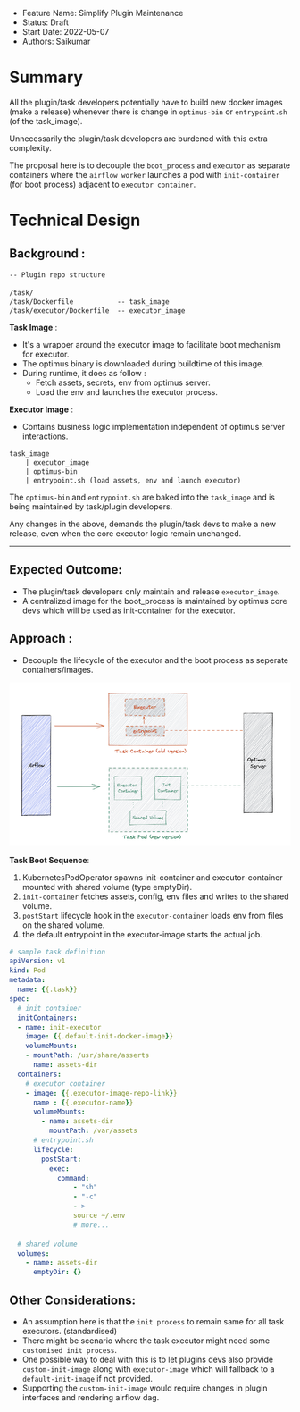 - Feature Name: Simplify Plugin Maintenance
- Status: Draft
- Start Date: 2022-05-07
- Authors: Saikumar

# Summary

All the plugin/task developers potentially have to build new docker images (make a release) whenever there is change in `optimus-bin` or `entrypoint.sh` (of the task_image).

Unnecessarily the plugin/task developers are burdened with this extra complexity.

The proposal here is to decouple the `boot_process` and `executor` as separate containers where the `airflow worker` launches a pod with `init-container` (for boot process) adjacent to `executor container`.

# Technical Design

## Background :
```
-- Plugin repo structure

/task/
/task/Dockerfile           -- task_image
/task/executor/Dockerfile  -- executor_image
```

**Task Image** :
- It's a wrapper around the executor image to facilitate boot mechanism for executor.
- The optimus binary is downloaded during buildtime of this image.
- During runtime, it does as follow :
    - Fetch assets, secrets, env from optimus server.
    - Load the env and launches the executor process.

**Executor Image** :
- Contains business logic implementation independent of optimus server interactions.

```
task_image 
    | executor_image
    | optimus-bin
    | entrypoint.sh (load assets, env and launch executor)
```

The `optimus-bin` and `entrypoint.sh` are baked into the `task_image` and is being maintained by task/plugin developers.

Any changes in the above, demands the plugin/task devs to make a new release, even when the core executor logic remain unchanged.


---

## Expected Outcome:
* The plugin/task developers only maintain and release `executor_image`.
* A centralized image for the boot_process is maintained by optimus core devs which will be used as init-container for the executor.


## Approach :

* Decouple the lifecycle of the executor and the boot process as seperate containers/images.

![Architecture](images/simplify_plugins.png)
<!-- <img src="images/simplify_plugins.png" alt="Architecture" width="800" /> -->

**Task Boot Sequence**:
1. KubernetesPodOperator spawns init-container and executor-container mounted with shared volume (type emptyDir).
2. `init-container` fetches assets, config, env files and writes to the shared volume.
3. `postStart` lifecycle hook in the `executor-container` loads env from files on the shared volume.
4. the default entrypoint in the executor-image starts the actual job.

```yaml
# sample task definition
apiVersion: v1
kind: Pod
metadata:
  name: {{.task}}
spec:
  # init container
  initContainers:
  - name: init-executor
    image: {{.default-init-docker-image}}
    volumeMounts:
    - mountPath: /usr/share/asserts
      name: assets-dir
  containers:
    # executor container
    - image: {{.executor-image-repo-link}}
      name : {{.executor-name}}
      volumeMounts:
        - name: assets-dir
          mountPath: /var/assets
      # entrypoint.sh
      lifecycle:
        postStart:
          exec:
            command:
                - "sh"
                - "-c"
                - >
                source ~/.env
                # more...

  # shared volume
  volumes:
    - name: assets-dir
      emptyDir: {}
```
## Other Considerations:
* An assumption here is that the `init process` to remain same for all task executors. (standardised)
* There might be scenario where the task executor might need some `customised init process`.
* One possible way to deal with this is to let plugins devs also provide `custom-init-image`
along with `executor-image` which will fallback to a `default-init-image` if not provided.
* Supporting the `custom-init-image` would require changes in plugin interfaces and rendering airflow dag.
